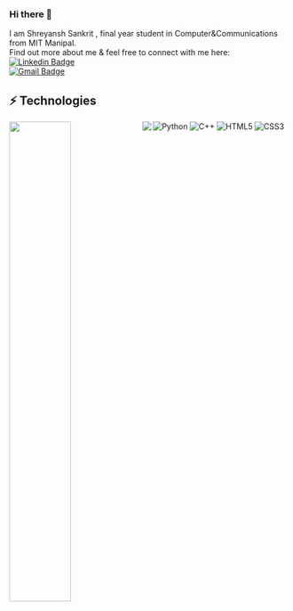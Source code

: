 ### Hi there 👋
I am Shreyansh Sankrit , final year student in Computer&Communications from MIT Manipal. 
<br>Find out more about me & feel free to connect with me here:
<br>[![Linkedin Badge](https://img.shields.io/badge/-Shreyyyk-blue?style=flat-square&logo=Linkedin&logoColor=white&link=https://www.linkedin.com/in/shreyansh-sankrit-81118222a/)](https://www.linkedin.com/in/shreyansh-sankrit-81118222a/)
<br>[![Gmail Badge](https://img.shields.io/badge/-shreyansh.sankrit1@gmail.com-c14438?style=flat-square&logo=Gmail&logoColor=white&link=mailto:shreyansh.sankrit1@gmail.com)](mailto:shreyansh.sankrit1@gmail.com)
## ⚡ Technologies
![Python](https://img.shields.io/badge/-Python-black?style=flat-square&logo=Python)
![C++](https://img.shields.io/badge/-C++-00599C?style=flat-square&logo=c)
![HTML5](https://img.shields.io/badge/-HTML5-E34F26?style=flat-square&logo=html5&logoColor=white)
![CSS3](https://img.shields.io/badge/-CSS3-1572B6?style=flat-square&logo=css3)
<img align="left" width="47%" src="https://github-readme-stats.vercel.app/api?username=shreyyyk&show_icons=true&locale=en"/>
<img align="left" src="https://github-readme-stats.vercel.app/api/top-langs?username=shreyyyk&show_icons=true&locale=en&layout=compact" />


